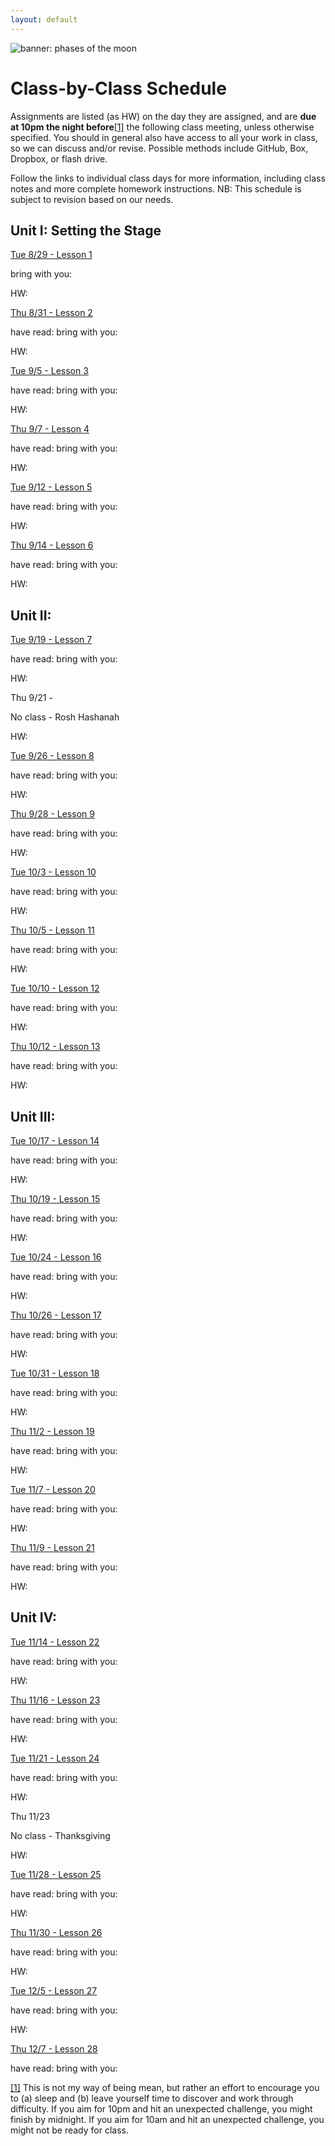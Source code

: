 ```yaml
---
layout: default
---
```


<img src="{{site.course.base_path}}assets/img/many-moons.jpg" class="banner" alt="banner: phases of the moon" />

# Class-by-Class Schedule

Assignments are listed (as HW) on the day they are assigned, and are **due at 10pm the night before**<a href="#ftn1" class="ftnref" id="ftnref1">[1]</a> the following class meeting, unless otherwise specified. You should in general also have access to all your work in class, so we can discuss and/or revise. Possible methods include GitHub, Box, Dropbox, or flash drive.

<div class="panel panel-info">
<div class="panel-body">

Follow the links to individual class days for more information, including class notes and more complete homework instructions. NB: This schedule is subject to revision based on our needs.

</div>
</div>

## Unit I: Setting the Stage

[Tue 8/29 - Lesson 1](/lesson-01)

bring with you: 

HW:

[Thu 8/31 - Lesson 2](/lesson-02)

have read:
bring with you:


HW:

[Tue 9/5 - Lesson 3](/lesson-03)

have read:
bring with you:


HW:

[Thu 9/7 - Lesson 4](/lesson-04)

have read:
bring with you:


HW:

[Tue 9/12 - Lesson 5](/lesson-05)

have read:
bring with you:


HW:

[Thu 9/14 - Lesson 6](/lesson-06)

have read:
bring with you:


HW:


## Unit II: 

[Tue 9/19 - Lesson 7](/lesson-07)

have read:
bring with you:


HW:

Thu 9/21 - 

No class - Rosh Hashanah


HW:

[Tue 9/26 - Lesson 8](/lesson-08)

have read:
bring with you:


HW:

[Thu 9/28 - Lesson 9](/lesson-09)

have read:
bring with you:


HW:

[Tue 10/3 - Lesson 10](/lesson-10)

have read:
bring with you:


HW:

[Thu 10/5 - Lesson 11](/lesson-11)

have read:
bring with you:


HW:

[Tue 10/10 - Lesson 12](/lesson-12)

have read:
bring with you:


HW:

[Thu 10/12 - Lesson 13](/lesson-13)

have read:
bring with you:


HW:

## Unit III:

[Tue 10/17 - Lesson 14](/lesson-14)

have read:
bring with you:


HW:

[Thu 10/19 - Lesson 15](/lesson-15)

have read:
bring with you:


HW:

[Tue 10/24 - Lesson 16](/lesson-16)

have read:
bring with you:


HW:

[Thu 10/26 - Lesson 17](/lesson-17)

have read:
bring with you:


HW:

[Tue 10/31 - Lesson 18](/lesson-18)

have read:
bring with you:


HW:

[Thu 11/2 - Lesson 19](/lesson-19)

have read:
bring with you:


HW:

[Tue 11/7 - Lesson 20](/lesson-20)

have read:
bring with you:


HW:

[Thu 11/9 - Lesson 21](/lesson-21)

have read:
bring with you:


HW:

## Unit IV: 

[Tue 11/14 - Lesson 22](/lesson-22)

have read:
bring with you:


HW:

[Thu 11/16 - Lesson 23](/lesson-23)

have read:
bring with you:


HW:

[Tue 11/21 - Lesson 24](/lesson-24)

have read:
bring with you:


HW:

Thu 11/23

No class - Thanksgiving


HW:

[Tue 11/28 - Lesson 25](/lesson-25)

have read:
bring with you:


HW:

[Thu 11/30 - Lesson 26](/lesson-26)

have read:
bring with you:


HW:

[Tue 12/5 - Lesson 27](/lesson-27)

have read:
bring with you:


HW:

[Thu 12/7 - Lesson 28](/lesson-28)

have read:
bring with you:

<a class="ftn" id="ftn1" href="#ftnref1">[1]</a> This is not my way of being mean, but rather an effort to encourage you to (a) sleep and (b) leave yourself time to discover and work through difficulty. If you aim for 10pm and hit an unexpected challenge, you might finish by midnight. If you aim for 10am and hit an unexpected challenge, you might not be ready for class.

